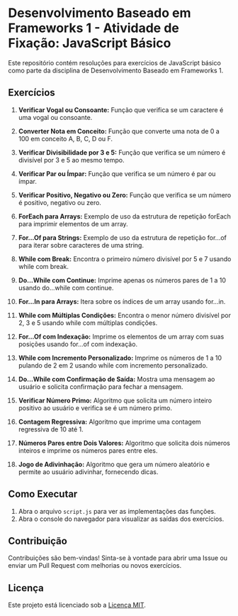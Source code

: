 # Desenvolvimento Baseado em Frameworks 1 - Atividade de Fixação: JavaScript Básico

Este repositório contém resoluções para exercícios de JavaScript básico como parte da disciplina de Desenvolvimento Baseado em Frameworks 1.

## Exercícios

1. **Verificar Vogal ou Consoante:** Função que verifica se um caractere é uma vogal ou consoante.

2. **Converter Nota em Conceito:** Função que converte uma nota de 0 a 100 em conceito A, B, C, D ou F.

3. **Verificar Divisibilidade por 3 e 5:** Função que verifica se um número é divisível por 3 e 5 ao mesmo tempo.

4. **Verificar Par ou Ímpar:** Função que verifica se um número é par ou ímpar.

5. **Verificar Positivo, Negativo ou Zero:** Função que verifica se um número é positivo, negativo ou zero.

6. **ForEach para Arrays:** Exemplo de uso da estrutura de repetição forEach para imprimir elementos de um array.

7. **For...Of para Strings:** Exemplo de uso da estrutura de repetição for...of para iterar sobre caracteres de uma string.

8. **While com Break:** Encontra o primeiro número divisível por 5 e 7 usando while com break.

9. **Do...While com Continue:** Imprime apenas os números pares de 1 a 10 usando do...while com continue.

10. **For...In para Arrays:** Itera sobre os índices de um array usando for...in.

11. **While com Múltiplas Condições:** Encontra o menor número divisível por 2, 3 e 5 usando while com múltiplas condições.

12. **For...Of com Indexação:** Imprime os elementos de um array com suas posições usando for...of com indexação.

13. **While com Incremento Personalizado:** Imprime os números de 1 a 10 pulando de 2 em 2 usando while com incremento personalizado.

14. **Do...While com Confirmação de Saída:** Mostra uma mensagem ao usuário e solicita confirmação para fechar a mensagem.

15. **Verificar Número Primo:** Algoritmo que solicita um número inteiro positivo ao usuário e verifica se é um número primo.

16. **Contagem Regressiva:** Algoritmo que imprime uma contagem regressiva de 10 até 1.

17. **Números Pares entre Dois Valores:** Algoritmo que solicita dois números inteiros e imprime os números pares entre eles.

18. **Jogo de Adivinhação:** Algoritmo que gera um número aleatório e permite ao usuário adivinhar, fornecendo dicas.

## Como Executar

1. Abra o arquivo `script.js` para ver as implementações das funções.
2. Abra o console do navegador para visualizar as saídas dos exercícios.

## Contribuição

Contribuições são bem-vindas! Sinta-se à vontade para abrir uma Issue ou enviar um Pull Request com melhorias ou novos exercícios.

## Licença

Este projeto está licenciado sob a [Licença MIT](LICENSE).
